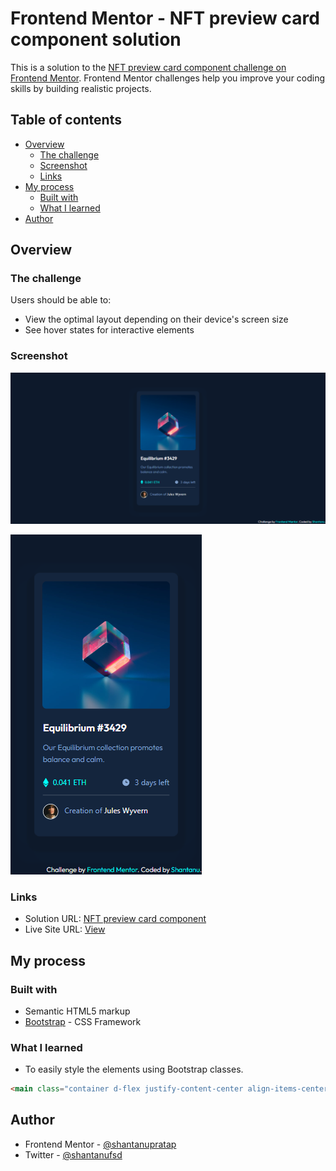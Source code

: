 # Frontend Mentor - NFT preview card component solution

This is a solution to the [NFT preview card component challenge on Frontend Mentor](https://www.frontendmentor.io/challenges/nft-preview-card-component-SbdUL_w0U). Frontend Mentor challenges help you improve your coding skills by building realistic projects. 

## Table of contents

- [Overview](#overview)
  - [The challenge](#the-challenge)
  - [Screenshot](#screenshot)
  - [Links](#links)
- [My process](#my-process)
  - [Built with](#built-with)
  - [What I learned](#what-i-learned)
- [Author](#author)

## Overview

### The challenge

Users should be able to:

- View the optimal layout depending on their device's screen size
- See hover states for interactive elements

### Screenshot

![Screenshot of an NFT preview card component on the desktop](./screenshots/nft-preview-card-component-screenshot-desktop.png)

![Screenshot of an NFT preview card component on the mobile](./screenshots/nft-preview-card-component-screenshot-mobile.png)

### Links

- Solution URL: [NFT preview card component](https://github.com/shantanufsd/frontend-mentor-challenges/tree/main/nft-preview-card-component)
- Live Site URL: [View](https://shantanufsd.github.io/frontend-mentor-challenges/nft-preview-card-component)

## My process

### Built with

- Semantic HTML5 markup
- [Bootstrap](https://getbootstrap.com/) - CSS Framework

### What I learned

- To easily style the elements using Bootstrap classes.

```html
<main class="container d-flex justify-content-center align-items-center vh-100">
```

## Author

- Frontend Mentor - [@shantanupratap](https://www.frontendmentor.io/profile/shantanupratap)
- Twitter - [@shantanufsd](https://www.twitter.com/shantanufsd)




